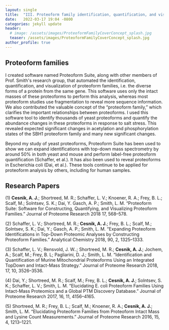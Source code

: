 ```yaml
---
layout: single
title:  "III. Proteoform family identification, quantification, and visualization"
date:   2022-03-17 19:04 -0800
categories: jekyll update
header:
  # image: /assets/images/ProteoformFamilyCoverConcept_splash.jpg
  teaser: /assets/images/ProteoformFamilyCoverConcept_splash.jpg
author_profile: true
---
```


## Proteoform families
I created software named Proteoform Suite, along with other members of Prof. Smith's research group, that automated the identification, quantification, and visualization of proteoform families, i.e. the diverse forms of a protein from the same gene. This software uses only the intact masses of these proteoforms to perform this analysis, whereas most proteoform studies use fragmentation to reveal more sequence information. We also contributed the valuable concept of the “proteoform family,” which clarifies the important relationships between proteoforms. I used this software tool to identify thousands of yeast proteoforms and quantify the abundance changes in these proteoforms in response to salt stress. This revealed expected significant changes in acetylation and phosphorylation states of the SBH1 proteoform family and many new significant changes.

Beyond my study of yeast proteoforms, Proteoform Suite has been used to show we can expand identifications with top-down mass spectrometry by around 50% in both yeast and mouse and perform label-free proteoform quantification (Schaffer, et al.). It has also been used to reveal proteoforms in Escherichia coli (Dai, et al.). These tools continue to be applied for proteoform analysis by others, including for human samples.

## Research Papers
(1) **Cesnik, A. J.**; Shortreed, M. R.; Schaffer, L. V.; Knoener, R. A.; Frey, B. L.; Scalf, M.; Solntsev, S. K.; Dai, Y. Gasch, A. P.; Smith, L. M. “Proteoform Suite: Software for Constructing, Quantifying, and Visualizing Proteoform Families.” Journal of Proteome Research 2018 17, 568–578.

(2) Schaffer, L. V.; Shortreed, M. R.; **Cesnik, A. J.**; Frey, B. L.; Scalf, M.; Solntsev, S. K.; Dai, Y.; Gasch, A. P.; Smith, L. M. “Expanding Proteoform Identifications in Top-­Down Proteomic Analyses by Constructing Proteoform Families.” Analytical Chemistry 2018, 90, 2, 1325–1333.

(3) Schaffer, L. V.; Rensvold, J. W..; Shortreed, M. R.; **Cesnik, A. J.**; Jochem, A.; Scalf, M.; Frey, B. L; Pagliarini, D. J.; Smith, L. M. “Identification and Quantification of Murine Mitochondrial Proteoforms Using an Integrated Top­Down and Intact­-Mass Strategy.” Journal of Proteome Research 2018, 17, 10, 3526–3536.

(4) Dai, Y.; Shortreed, M. R.; Scalf, M.; Frey, B. L.; **Cesnik, A. J.**; Solntsev, S. K.; Schaffer, L. V.; Smith, L. M. “Elucidating E. coli Proteoform Families Using Intact­-Mass Proteomics and a Global PTM Discovery Database.” Journal of Proteome Research 2017, 16, 11, 4156–4165.

(5) Shortreed, M. R.; Frey, B. L.; Scalf, M.; Knoener, R. A.; **Cesnik, A. J.**; Smith, L. M. “Elucidating Proteoform Families from Proteoform Intact Mass and Lysine Count Measurements.” Journal of Proteome Research 2016, 15, 4, 1213–1221.

